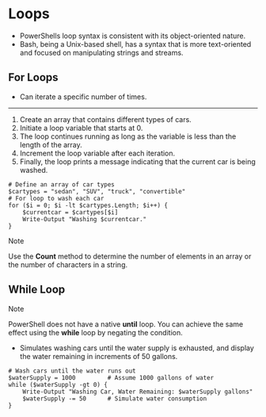 # Loops
- PowerShells loop syntax is consistent with its object-oriented nature.
- Bash, being a Unix-based shell, has a syntax that is more text-oriented and focused on manipulating strings and streams.

## For Loops
- Can iterate a specific number of times.
***
1. Create an array that contains different types of cars.
2. Initiate a loop variable that starts at 0.
3. The loop continues running as long as the variable is less than the length of the array.
4. Increment the loop variable after each iteration.
5. Finally, the loop prints a message indicating that the current car is being washed.

```
# Define an array of car types
$cartypes = "sedan", "SUV", "truck", "convertible"
# For loop to wash each car
for ($i = 0; $i -lt $cartypes.Length; $i++) {
    $currentcar = $cartypes[$i]
    Write-Output "Washing $currentcar."
}
```

> [!NOTE]  
> Use the **Count** method to determine the number of elements in an array or the number of characters in a string.

## While Loop

> [!NOTE]  
> PowerShell does not have a native **until** loop.
> You can achieve the same effect using the **while** loop by negating the condition.

- Simulates washing cars until the water supply is exhausted, and display the water remaining in
increments of 50 gallons.

```
# Wash cars until the water runs out
$waterSupply = 1000         # Assume 1000 gallons of water
while ($waterSupply -gt 0) {
    Write-Output "Washing Car, Water Remaining: $waterSupply gallons"
    $waterSupply -= 50      # Simulate water consumption
}
```